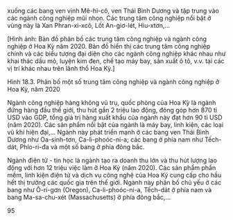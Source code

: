 xuống các bang ven vịnh Mê-hi-cô, ven Thái Bình Dương và tập trung vào các ngành công nghiệp mũi nhọn. Các trung tâm công nghiệp nổi bật ở vùng này là Xan Phran-xi-xcô, Lốt An-giơ-lét, Hiu-xtơn,...

[Hình ảnh: Bản đồ phân bố các trung tâm công nghiệp và ngành công nghiệp ở Hoa Kỳ năm 2020. Bản đồ hiển thị các trung tâm công nghiệp chính và các biểu tượng đại diện cho các ngành công nghiệp khác nhau như khai thác dầu mỏ, luyện kim đen, chế tạo máy bay, sản xuất ô tô, v.v. tại các vị trí khác nhau trên lãnh thổ Hoa Kỳ.]

Hình 18.3. Phân bố một số trung tâm công nghiệp và ngành công nghiệp ở Hoa Kỳ, năm 2020

Ngành công nghiệp hàng không vũ trụ, quốc phòng của Hoa Kỳ là ngành đứng hàng đầu thế giới, thu hút gần 2 triệu lao động, đóng góp hơn 870 tỉ USD vào GDP, tổng giá trị hàng xuất khẩu của ngành này đạt hơn 90 tỉ USD (năm 2020). Các sản phẩm nổi bật của ngành là máy bay, linh kiện, các loại vũ khí hiện đại,... Ngành này phát triển mạnh ở các bang ven Thái Bình Dương như Oa-sinh-tơn, Ca-li-phoóc-ni-a; các bang ở phía nam như Tếch-dát, Phlo-ri-đa và một số bang ở phía đông bắc.

Ngành điện tử - tin học là ngành tạo ra doanh thu lớn và thu hút lượng lao động với hơn 12 triệu việc làm ở Hoa Kỳ (năm 2020). Các sản phẩm phần mềm, linh kiện điện tử và dịch vụ công nghệ của Hoa Kỳ cung cấp cho hầu hết thị trường các quốc gia trên thế giới. Ngành này phân bố chủ yếu ở các bang như Ô-ri-gơn (Oregon), Ca-li-phoóc-ni-a, Tếch-dát ở phía nam và bang Ma-sa-chu-xét (Massachusetts) ở phía đông bắc,...

95